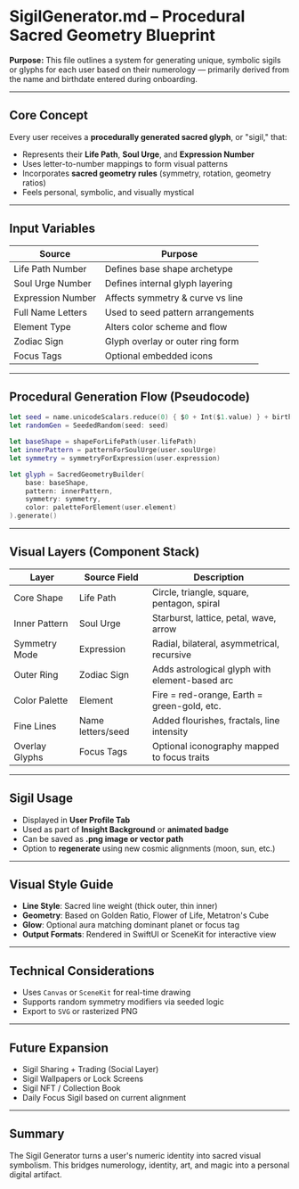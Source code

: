 # SigilGenerator.md – Procedural Sacred Geometry Blueprint

**Purpose:** This file outlines a system for generating unique, symbolic sigils or glyphs for each user based on their numerology — primarily derived from the name and birthdate entered during onboarding.

---

## Core Concept

Every user receives a **procedurally generated sacred glyph**, or "sigil," that:
- Represents their **Life Path**, **Soul Urge**, and **Expression Number**
- Uses letter-to-number mappings to form visual patterns
- Incorporates **sacred geometry rules** (symmetry, rotation, geometry ratios)
- Feels personal, symbolic, and visually mystical

---

## Input Variables

| Source                 | Purpose                            |
|------------------------|------------------------------------|
| Life Path Number       | Defines base shape archetype       |
| Soul Urge Number       | Defines internal glyph layering    |
| Expression Number      | Affects symmetry & curve vs line   |
| Full Name Letters      | Used to seed pattern arrangements  |
| Element Type           | Alters color scheme and flow       |
| Zodiac Sign            | Glyph overlay or outer ring form   |
| Focus Tags             | Optional embedded icons            |

---

## Procedural Generation Flow (Pseudocode)

```swift
let seed = name.unicodeScalars.reduce(0) { $0 + Int($1.value) } + birthdateEpoch
let randomGen = SeededRandom(seed: seed)

let baseShape = shapeForLifePath(user.lifePath)
let innerPattern = patternForSoulUrge(user.soulUrge)
let symmetry = symmetryForExpression(user.expression)

let glyph = SacredGeometryBuilder(
    base: baseShape,
    pattern: innerPattern,
    symmetry: symmetry,
    color: paletteForElement(user.element)
).generate()
```

---

## Visual Layers (Component Stack)

| Layer           | Source Field          | Description                                     |
|------------------|------------------------|-------------------------------------------------|
| Core Shape       | Life Path              | Circle, triangle, square, pentagon, spiral      |
| Inner Pattern    | Soul Urge              | Starburst, lattice, petal, wave, arrow          |
| Symmetry Mode    | Expression             | Radial, bilateral, asymmetrical, recursive      |
| Outer Ring       | Zodiac Sign            | Adds astrological glyph with element-based arc  |
| Color Palette    | Element                | Fire = red-orange, Earth = green-gold, etc.     |
| Fine Lines       | Name letters/seed      | Added flourishes, fractals, line intensity      |
| Overlay Glyphs   | Focus Tags             | Optional iconography mapped to focus traits     |

---

## Sigil Usage

- Displayed in **User Profile Tab**
- Used as part of **Insight Background** or **animated badge**
- Can be saved as **.png image or vector path**
- Option to **regenerate** using new cosmic alignments (moon, sun, etc.)

---

## Visual Style Guide

- **Line Style**: Sacred line weight (thick outer, thin inner)
- **Geometry**: Based on Golden Ratio, Flower of Life, Metatron's Cube
- **Glow**: Optional aura matching dominant planet or focus tag
- **Output Formats**: Rendered in SwiftUI or SceneKit for interactive view

---

## Technical Considerations

- Uses `Canvas` or `SceneKit` for real-time drawing
- Supports random symmetry modifiers via seeded logic
- Export to `SVG` or rasterized PNG

---

## Future Expansion

- Sigil Sharing + Trading (Social Layer)
- Sigil Wallpapers or Lock Screens
- Sigil NFT / Collection Book
- Daily Focus Sigil based on current alignment

---

## Summary

The Sigil Generator turns a user's numeric identity into sacred visual symbolism. This bridges numerology, identity, art, and magic into a personal digital artifact.
